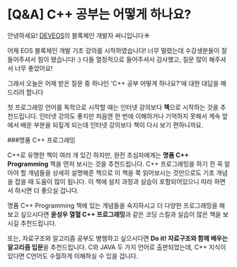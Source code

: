 # [Q&A] C++ 공부는 어떻게 하나요?

안녕하세요! [DEVEOS](https://deveos.org/)의 블록체인 개발자 써니입니다☀️



어제 EOS 블록체인 개발 기초 강의를 시작하였습니다! 너무 떨렸는데 수강생분들이 잘 들어주셔서 힘이 됐습니다! :) 다들 열정적으로 들어주셔서 감사했고, 질문 많이 해주셔서 너무 좋았어요!





그래서 오늘은 어제 받은 질문 중 하나인 'C++ 공부 어떻게 하나요?'에 대한 대답을 해드리려 합니다

첫 프로그래밍 언어를 독학으로 시작할 때는 인터넷 강의보다 **책**으로 시작하는 것을 추천드립니다. 인터넷 강의도 좋지만 처음엔 한 번에 이해하거나 기억하지 못해서 계속 앞에서 배운 부분을 되짚게 되는데 인터넷 강의보다 책이 다시 보기 편하니까요.

 



###명품 C++ 프로그래밍

C++로 유명한 책이 여러 개 있긴 하지만, 완전 초심자에게는 **명품 C++ Programming** 책을 먼저 보시는 것을 추천드립니다. C++ 프로그래밍을 하기 전 꼭 알아야 할 개념들을 상세히 설명해준 책으로 이 책을 쭉 읽어보시는 것만으로도 기초 개념을 잡을 때 도움이 많이 됩니다. 이 책에 설치 과정과 실습이 포함되어있으니 따라 하면서 하시면 더 좋으실 겁니다.



명품 C++ Programming 책에 있는 개념들을 숙지하시고 더 다양한 프로그래밍을 해보고 싶으시다면 **윤성우 열혈 C++ 프로그래밍**과 같은 코딩 스킬과 실습이 많은 책을 보시길 추천드립니다.



또는, 자료구조와 알고리즘 공부도 병행하고 싶으시다면 **Do it! 자료구조와 함께 배우는 알고리즘 입문**을 추천드립니다. C와 JAVA 두 가지 언어로 출판되었는데, C++ 지식이 있다면 C언어도 수월하게 이해하실 수 있을 겁니다.